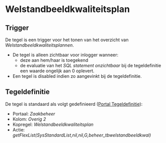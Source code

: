 # Welstandbeeldkwaliteitsplan

## Trigger

De tegel is een trigger voor het tonen van het overzicht van *Welstandbeeldkwaliteitsplannen*.

* De tegel is alleen zichtbaar voor inlogger wanneer:
  * deze aan hem/haar is toegekend
  * de evaluatie van het *SQL statement onzichtbaar* bij de tegeldefinitie een waarde ongelijk aan 0 oplevert.
* Een tegel is disabled indien zo aangevinkt bij de tegeldefinitie.

## Tegeldefinitie

De tegel is standaard als volgt gedefinieerd ([Portal Tegeldefinitie](/instellen_inrichten/portaldefinitie/portal_tegel.md)):

* Portaal: *Zaakbeheer*
* Kolom: *Overig 2*
* Kopregel: *Welstandbeeldkwaliteitsplan*
* Actie: *getFlexList(SysStandardList,nil,nil,G,beheer_tbwelstandbeeldkwal)*
